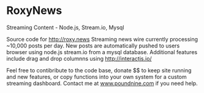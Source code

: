# RoxyNews
Streaming Content  - Node.js, Stream.io, Mysql

Source code for http://roxy.news
Streaming news wire currently processing ~10,000 posts per day. New posts are automatically pushed to users browser using node.js stream.io from a mysql database. 
Additional features include drag and drop columnns using http://interactjs.io/

Feel free to contibribute to the code base, donate $$ to keep site running and new features, or copy functions into your own system for a custom streaming dashboard. Contact me at www.poundnine.com if you need help.

